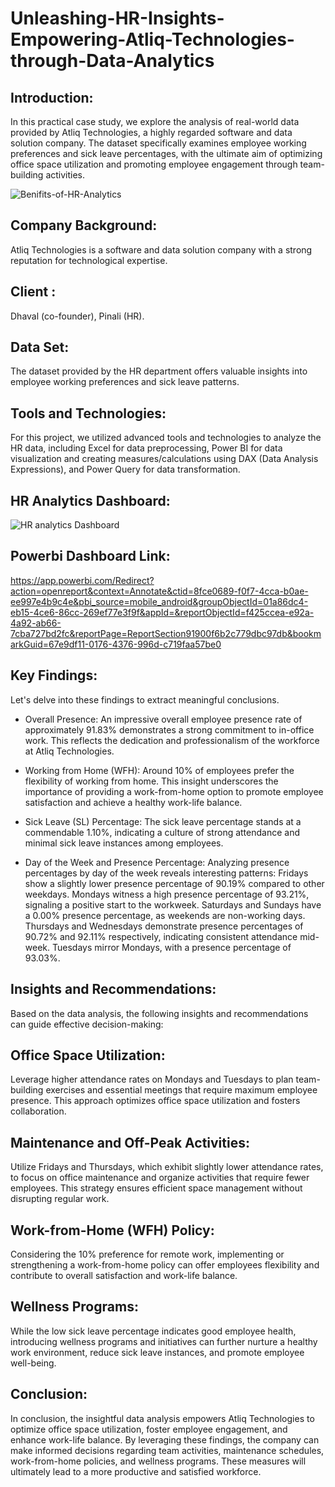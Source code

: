 # Unleashing-HR-Insights-Empowering-Atliq-Technologies-through-Data-Analytics

## Introduction:
In this practical case study, we explore the analysis of real-world data provided by Atliq Technologies, a highly regarded software and data solution company. The dataset specifically examines employee working preferences and sick leave percentages, with the ultimate aim of optimizing office space utilization and promoting employee engagement through team-building activities.

![Benifits-of-HR-Analytics](https://github.com/thejagadeesh/Unleashing-HR-Insights-Empowering-Atliq-Technologies-through-DataAnalytics/assets/114074976/10b2d97e-c8dc-48c6-be9a-7bfa1fb5a473)


## Company Background: 

Atliq Technologies is a  software and data solution company with a strong reputation for technological expertise.

## Client : 
Dhaval (co-founder), Pinali (HR).

## Data Set: 
The dataset provided by the HR department offers valuable insights into employee working preferences and sick leave patterns.

## Tools and Technologies: 
For this project, we utilized advanced tools and technologies to analyze the HR data, including Excel for data preprocessing, Power BI for data visualization and creating measures/calculations using DAX (Data Analysis Expressions), and Power Query for data transformation.

## HR Analytics Dashboard:
![HR analytics Dashboard](https://github.com/thejagadeesh/Unleashing-HR-Insights-Empowering-Atliq-Technologies-through-DataAnalytics/assets/114074976/10f2ee26-2df0-4441-b10c-d524e0fcb368)

## Powerbi Dashboard Link: 
https://app.powerbi.com/Redirect?action=openreport&context=Annotate&ctid=8fce0689-f0f7-4cca-b0ae-ee997e4b9c4e&pbi_source=mobile_android&groupObjectId=01a86dc4-eb15-4ce6-86cc-269ef77e3f9f&appId=&reportObjectId=f425ccea-e92a-4a92-ab66-7cba727bd2fc&reportPage=ReportSection91900f6b2c779dbc97db&bookmarkGuid=67e9df11-0176-4376-996d-c719faa57be0



## Key Findings: 
Let's delve into these findings to extract meaningful conclusions. 

* Overall Presence: An impressive overall employee presence rate of approximately 91.83% demonstrates a strong commitment to in-office work. This reflects the dedication and professionalism of the workforce at Atliq Technologies.

* Working from Home (WFH): Around 10% of employees prefer the flexibility of working from home. This insight underscores the importance of providing a work-from-home option to promote employee satisfaction and achieve a healthy work-life balance. 

*  Sick Leave (SL) Percentage: The sick leave percentage stands at a commendable 1.10%, indicating a culture of strong attendance and minimal sick leave instances among employees. 

*  Day of the Week and Presence Percentage: Analyzing presence percentages by day of the week reveals interesting patterns: Fridays show a slightly lower presence percentage of 90.19% compared to other weekdays. Mondays witness a high presence percentage of 93.21%, signaling a positive start to the workweek. Saturdays and Sundays have a 0.00% presence percentage, as weekends are non-working days. Thursdays and Wednesdays demonstrate presence percentages of 90.72% and 92.11% respectively, indicating consistent attendance mid-week. Tuesdays mirror Mondays, with a presence percentage of 93.03%. 

## Insights and Recommendations: 
Based on the data analysis, the following insights and recommendations can guide effective decision-making: 

## Office Space Utilization: 
Leverage higher attendance rates on Mondays and Tuesdays to plan team-building exercises and essential meetings that require maximum employee presence. This approach optimizes office space utilization and fosters collaboration. 

## Maintenance and Off-Peak Activities: 
Utilize Fridays and Thursdays, which exhibit slightly lower attendance rates, to focus on office maintenance and organize activities that require fewer employees. This strategy ensures efficient space management without disrupting regular work. 

## Work-from-Home (WFH) Policy: 
Considering the 10% preference for remote work, implementing or strengthening a work-from-home policy can offer employees flexibility and contribute to overall satisfaction and work-life balance. 

## Wellness Programs: 
While the low sick leave percentage indicates good employee health, introducing wellness programs and initiatives can further nurture a healthy work environment, reduce sick leave instances, and promote employee well-being. 

## Conclusion: 
In conclusion, the insightful data analysis empowers Atliq Technologies to optimize office space utilization, foster employee engagement, and enhance work-life balance. By leveraging these findings, the company can make informed decisions regarding team activities, maintenance schedules, work-from-home policies, and wellness programs. These measures will ultimately lead to a more productive and satisfied workforce.
